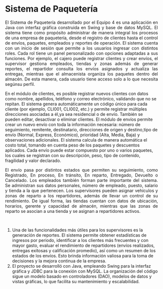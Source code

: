 <h1>Sistema de Paquetería</h1>

<p style="text-align: justify;">El Sistema de Paquetería desarrollado por el Equipo 4 es una aplicación en Java con interfaz gráfica construida en Swing y base de datos MySQL. 
El sistema tiene como propósito administrar de manera integral los procesos de una empresa de paquetería, desde el registro de clientes hasta el control de envíos, paquetes, empleados y reportes de operación. El sistema cuenta con un inicio de sesión que permite a los usuarios ingresar con distintos roles. Cada rol tiene un panel personalizado con opciones adaptadas a sus funciones.
Por ejemplo, el cajero puede registrar clientes y crear envíos, el supervisor gestiona empleados, tiendas y zonas además de generar reportes, el repartidor consulta los envíos asignados y actualiza las entregas, mientras que el almacenista organiza los paquetes dentro del almacén. De esta manera, cada usuario tiene acceso solo a lo que necesita segúnsu perfil.</p>
En el módulo de clientes, es posible registrar nuevos clientes con datos como nombre, apellidos, teléfono y correo electrónico, validando que no se repitan. 
El sistema genera automáticamente un código único para cada cliente (por ejemplo, CLI001, CLI002, etc.) y permite registrar múltiples direcciones asociadas a él,ya sea residencial o de envío. También se pueden editar, desactivar o eliminar clientes.
El módulo de envíos permite crear un nuevo envío con toda la información necesaria: número de seguimiento, remitente, destinatario, direcciones de origen y destino,tipo de envío (Normal, Express, Económico), prioridad (Alta, Media, Baja) y observaciones adicionales. 
El sistema calcula de manera automática el costo total, tomando en cuenta peso de los paquetes y descuentos aplicados.
Cada envío puede estar compuesto por uno o varios paquetes, los cuales se registran con su descripción, peso, tipo de contenido, fragilidad y valor declarado. 

<p style="text-align: justify;">El envío pasa por distintos estados que permiten su seguimiento, como Registrado, En proceso, En tránsito, En reparto, Entregado, Devuelto o Cancelado.
Los empleados también forman parte importante del sistema. Se administran sus datos personales, número de empleado, puesto, salario y tienda a la que pertenecen.
Los supervisores pueden asignar vehículos y zonas de reparto a los repartidores, además de llevar un control de su rendimiento.  De igual forma, las tiendas cuentan con datos de ubicación, horarios, gerente y capacidad de almacén, mientras que las zonas de reparto se asocian a una tienda y se asignan a repartidores activos.</p> <br>

<ol>
<li>Una de las funcionalidades más útiles para los supervisores es la generación de reportes. El sistema permite obtener estadísticas de ingresos por periodo, identificar a los clientes más frecuentes y con mayor gasto, evaluar el rendimiento de repartidores (envíos realizados, entregas exitosas y calificación promedio), así como un resumen de los estados de los envíos. Esto brinda información valiosa para la toma de decisiones y la mejora continua de la empresa.</li>

<li>El proyecto se desarrolló con Java, empleando Swing para la interfaz gráfica y JDBC para la conexión con MySQL. La organización del código sigue un modelo basado en controladores (DAO), modelos de datos y vistas gráficas, lo que facilita su mantenimiento y escalabilidad.</li>
</ol>

